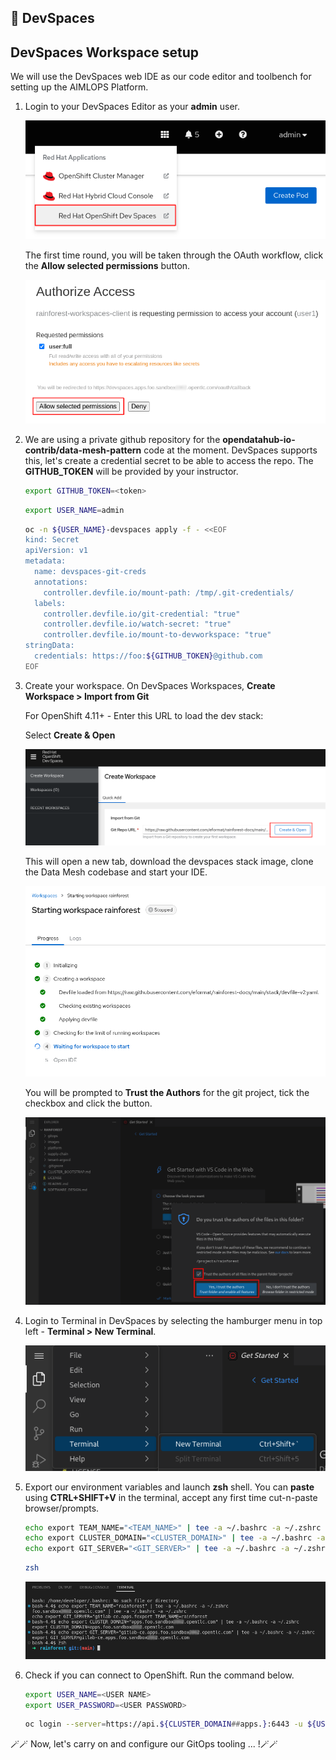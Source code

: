 ## 🌲 DevSpaces
## DevSpaces Workspace setup

We will use the DevSpaces web IDE as our code editor and toolbench for setting up the AIMLOPS Platform.

1. Login to your DevSpaces Editor as your **admin** user.

   ![devspaces-link](./images/devspaces-link.png)

   The first time round, you will be taken through the OAuth workflow, click the **Allow selected permissions** button.

   ![devspaces-oauth](./images/devspaces-oauth.png)

2. We are using a private github repository for the **opendatahub-io-contrib/data-mesh-pattern** code at the moment. DevSpaces supports this, let's create a credential secret to be able to access the repo. The **GITHUB_TOKEN** will be provided by your instructor.

   ```bash
   export GITHUB_TOKEN=<token>
   ```

   ```bash
   export USER_NAME=admin 
   ```

   ```bash
   oc -n ${USER_NAME}-devspaces apply -f - <<EOF
   kind: Secret
   apiVersion: v1
   metadata:
     name: devspaces-git-creds
     annotations:
       controller.devfile.io/mount-path: /tmp/.git-credentials/
     labels:
       controller.devfile.io/git-credential: "true"
       controller.devfile.io/watch-secret: "true"
       controller.devfile.io/mount-to-devworkspace: "true"
   stringData:
     credentials: https://foo:${GITHUB_TOKEN}@github.com
   EOF
   ```

3. Create your workspace. On DevSpaces Workspaces, **Create Workspace > Import from Git**

   <p class="warn">
   For OpenShift 4.11+ - Enter this URL to load the dev stack:</br>
   <span style="color:blue;"><a id=crw_dev_filelocation_4.11 href=""></a></span>
   </p>

   Select **Create & Open**

   ![devspaces-create](./images/devspaces-create.png)

   This will open a new tab, download the devspaces stack image, clone the Data Mesh codebase and start your IDE.

   ![devspaces-create](./images/devspaces-start.png)

   You will be prompted to **Trust the Authors** for the git project, tick the checkbox and click the button.

   ![devspaces-git-trust](./images/devspaces-git-trust.png)

4. Login to Terminal in DevSpaces by selecting the hamburger menu in top left - **Terminal > New Terminal**.

   ![devspaces-terminal](./images/devspaces-terminal.png)

6. Export our environment variables and launch **zsh** shell. You can **paste** using **CTRL+SHIFT+V** in the terminal, accept any first time cut-n-paste browser/prompts.
 
   ```bash
   echo export TEAM_NAME="<TEAM_NAME>" | tee -a ~/.bashrc -a ~/.zshrc 
   echo export CLUSTER_DOMAIN="<CLUSTER_DOMAIN>" | tee -a ~/.bashrc -a ~/.zshrc
   echo export GIT_SERVER="<GIT_SERVER>" | tee -a ~/.bashrc -a ~/.zshrc
   ```
   
   ```bash
   zsh
   ```

   ![devspaces-zsh](./images/devspaces-zsh.png)

7. Check if you can connect to OpenShift. Run the command below.

   ```bash
   export USER_NAME=<USER NAME>
   export USER_PASSWORD=<USER PASSWORD>
   ```

   ```bash
   oc login --server=https://api.${CLUSTER_DOMAIN##apps.}:6443 -u ${USER_NAME} -p ${USER_PASSWORD}
   ```

🪄🪄 Now, let's carry on and configure our GitOps tooling ... !🪄🪄
